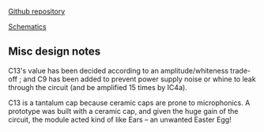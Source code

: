 [Github repository](https://github.com/pichenettes/eurorack/tree/master/kinks)

[Schematics](downloads/kinks_v41.pdf)

## Misc design notes

C13's value has been decided according to an amplitude/whiteness trade-off ; and C9 has been added to prevent power supply noise or whine to leak through the circuit (and be amplified 15 times by IC4a).

C13 is a tantalum cap because ceramic caps are prone to microphonics. A prototype was built with a ceramic cap, and given the huge gain of the circuit, the module acted kind of like Ears – an unwanted Easter Egg!
